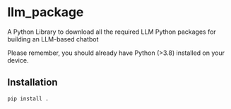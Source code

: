 # llm_package

A Python Library to download all the required LLM Python packages for building an LLM-based chatbot

Please remember, you should already have Python (>3.8) installed on your device.

## Installation

```bash
pip install .
